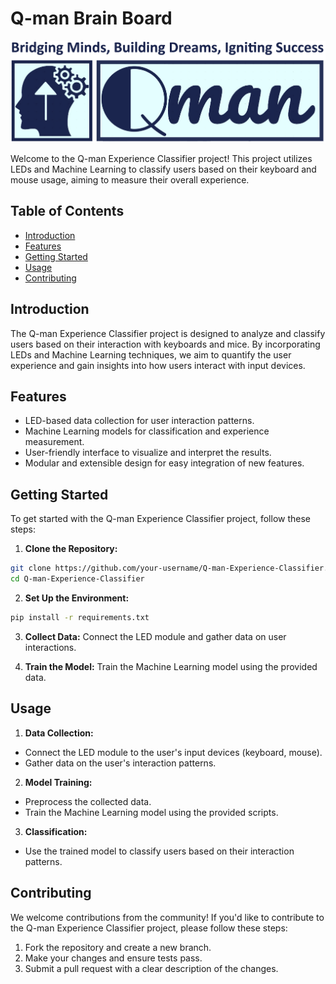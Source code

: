 # Q-man Brain Board
![Example Image](Logo-03.png)

Welcome to the Q-man Experience Classifier project! This project utilizes LEDs and Machine Learning to classify users based on their keyboard and mouse usage, aiming to measure their overall experience.

## Table of Contents
- [Introduction](#introduction)
- [Features](#features)
- [Getting Started](#getting-started)
- [Usage](#usage)
- [Contributing](#contributing)

## Introduction

The Q-man Experience Classifier project is designed to analyze and classify users based on their interaction with keyboards and mice. By incorporating LEDs and Machine Learning techniques, we aim to quantify the user experience and gain insights into how users interact with input devices.

## Features

- LED-based data collection for user interaction patterns.
- Machine Learning models for classification and experience measurement.
- User-friendly interface to visualize and interpret the results.
- Modular and extensible design for easy integration of new features.

## Getting Started

To get started with the Q-man Experience Classifier project, follow these steps:

1. **Clone the Repository:**
```bash
git clone https://github.com/your-username/Q-man-Experience-Classifier.git
cd Q-man-Experience-Classifier
```

2. **Set Up the Environment:**
```bash
pip install -r requirements.txt
```

3. **Collect Data:**
Connect the LED module and gather data on user interactions.

4. **Train the Model:**
Train the Machine Learning model using the provided data.

## Usage

1. **Data Collection:**
- Connect the LED module to the user's input devices (keyboard, mouse).
- Gather data on the user's interaction patterns.

2. **Model Training:**
- Preprocess the collected data.
- Train the Machine Learning model using the provided scripts.

3. **Classification:**
- Use the trained model to classify users based on their interaction patterns.

## Contributing

We welcome contributions from the community! If you'd like to contribute to the Q-man Experience Classifier project, please follow these steps:

1. Fork the repository and create a new branch.
2. Make your changes and ensure tests pass.
3. Submit a pull request with a clear description of the changes.

